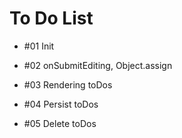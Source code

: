 # To Do List

- #01 Init

- #02 onSubmitEditing, Object.assign

- #03 Rendering toDos

- #04 Persist toDos

- #05 Delete toDos
